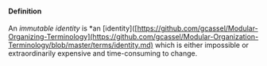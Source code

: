 #### Definition

An *immutable identity* is *an [identity]([https://github.com/gcassel/Modular-Organizing-Terminology](https://github.com/gcassel/Modular-Organization-Terminology/blob/master/terms/identity.md) which is either impossible or extraordinarily expensive and time-consuming to change.
